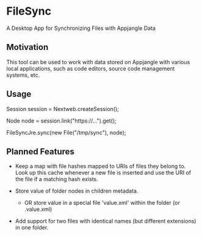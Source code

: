 FileSync
========

A Desktop App for Synchronizing Files with Appjangle Data

## Motivation

This tool can be used to work with data stored on Appjangle with various local applications, such as code editors, source code management systems, etc. 

## Usage

   Session session = Nextweb.createSession();
   
   Node node = session.link("https://...").get();
   
   FileSyncJre.sync(new File("/tmp/sync"), node);

## Planned Features

- Keep a map with file hashes mapped to URIs of files they belong to. Look up this cache whenever 
a new file is inserted and use the URI of the file if a matching hash exists.

- Store value of folder nodes in children metadata.
 
  - OR store value in a special file 'value.xml' within the folder (or .value.xml)

- Add support for two files with identical names (but different extensions) in one folder.

